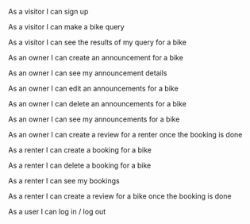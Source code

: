 As a visitor I can sign up 

As a visitor I can make a bike query

As a visitor I can see the results of my query for a bike

As an owner I can create an announcement for a bike

As an owner I can see my announcement details

As an owner I can edit an announcements for a bike

As an owner I can delete an announcements for a bike

As an owner I can see my announcements for a bike

As an owner I can create a review for a renter once the booking is done

As a renter I can create a booking for a bike

As a renter I can delete a booking for a bike

As a renter I can see my bookings 

As a renter I can create a review for a bike once the booking is done

As a user I can log in / log out
